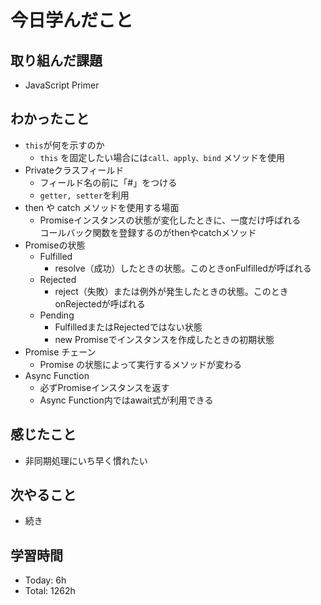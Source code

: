 # 今日学んだこと
## 取り組んだ課題
- JavaScript Primer
## わかったこと
- `this`が何を示すのか
    - `this` を固定したい場合には`call、apply、bind` メソッドを使用
- Privateクラスフィールド
    - フィールド名の前に「#」をつける
    - `getter, setter`を利用
- then や catch メソッドを使用する場面
    - Promiseインスタンスの状態が変化したときに、一度だけ呼ばれる<br>コールバック関数を登録するのがthenやcatchメソッド
- Promiseの状態
    - Fulfilled
        - resolve（成功）したときの状態。このときonFulfilledが呼ばれる
    - Rejected
        - reject（失敗）または例外が発生したときの状態。このときonRejectedが呼ばれる
    - Pending
        - FulfilledまたはRejectedではない状態
        - new Promiseでインスタンスを作成したときの初期状態
- Promise チェーン
    - Promise の状態によって実行するメソッドが変わる
- Async Function
    - 必ずPromiseインスタンスを返す
    - Async Function内ではawait式が利用できる
## 感じたこと
- 非同期処理にいち早く慣れたい
## 次やること
- 続き
## 学習時間
- Today: 6h
- Total: 1262h